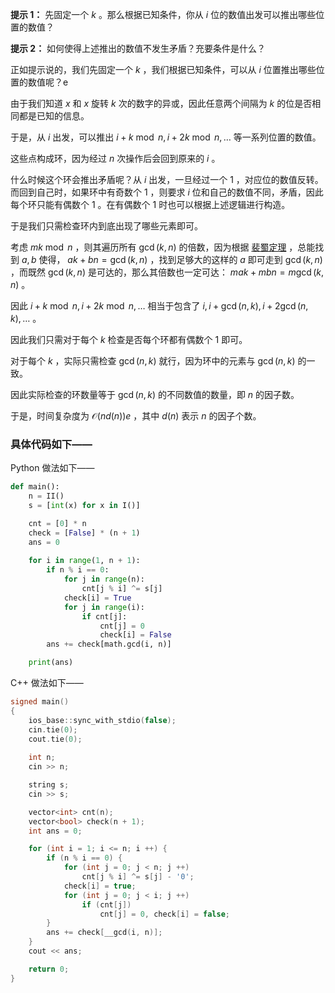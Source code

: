 **提示 1：** 先固定一个 $k$ 。那么根据已知条件，你从 $i$ 位的数值出发可以推出哪些位置的数值？

**提示 2：** 如何使得上述推出的数值不发生矛盾？充要条件是什么？

正如提示说的，我们先固定一个 $k$ ，我们根据已知条件，可以从 $i$ 位置推出哪些位置的数值呢？e

由于我们知道 $x$ 和 $x$ 旋转 $k$ 次的数字的异或，因此任意两个间隔为 $k$ 的位是否相同都是已知的信息。

于是，从 $i$ 出发，可以推出 $i+k\bmod n, i+2k\bmod n,\dots$ 等一系列位置的数值。

这些点构成环，因为经过 $n$ 次操作后会回到原来的 $i$ 。

什么时候这个环会推出矛盾呢？从 $i$ 出发，一旦经过一个 $1$ ，对应位的数值反转。而回到自己时，如果环中有奇数个 $1$ ，则要求 $i$ 位和自己的数值不同，矛盾，因此每个环只能有偶数个 $1$ 。在有偶数个 $1$ 时也可以根据上述逻辑进行构造。

于是我们只需检查环内到底出现了哪些元素即可。

考虑 $mk\bmod n$ ，则其遍历所有 $\gcd(k,n)$ 的倍数，因为根据 [裴蜀定理](https://baike.baidu.com/item/%E8%A3%B4%E8%9C%80%E5%AE%9A%E7%90%86/5186593?fr=ge_ala) ，总能找到 $a,b$ 使得， $ak+bn=\gcd(k,n)$ ，找到足够大的这样的 $a$ 即可走到 $\gcd(k,n)$ ，而既然 $\gcd(k,n)$ 是可达的，那么其倍数也一定可达： $mak+mbn=m\gcd(k,n)$ 。

因此 $i+k\bmod n, i+2k\bmod n,\dots$ 相当于包含了 $i,i+\gcd(n,k),i+2\gcd(n,k),\dots$ 。

因此我们只需对于每个 $k$ 检查是否每个环都有偶数个 $1$ 即可。

对于每个 $k$ ，实际只需检查 $\gcd(n,k)$ 就行，因为环中的元素与 $\gcd(n,k)$ 的一致。

因此实际检查的环数量等于 $\gcd(n,k)$ 的不同数值的数量，即 $n$ 的因子数。

于是，时间复杂度为 $\mathcal{O}(nd(n))e$ ，其中 $d(n)$ 表示 $n$ 的因子个数。

### 具体代码如下——

Python 做法如下——

```Python []
def main():
    n = II()
    s = [int(x) for x in I()]

    cnt = [0] * n
    check = [False] * (n + 1)
    ans = 0
    
    for i in range(1, n + 1):
        if n % i == 0:
            for j in range(n):
                cnt[j % i] ^= s[j]
            check[i] = True
            for j in range(i):
                if cnt[j]:
                    cnt[j] = 0
                    check[i] = False
        ans += check[math.gcd(i, n)]

    print(ans)
```

C++ 做法如下——

```cpp []
signed main()
{
    ios_base::sync_with_stdio(false);
    cin.tie(0);
    cout.tie(0);
    
    int n;
    cin >> n;

    string s;
    cin >> s;

    vector<int> cnt(n);
    vector<bool> check(n + 1);
    int ans = 0;

    for (int i = 1; i <= n; i ++) {
        if (n % i == 0) {
            for (int j = 0; j < n; j ++)
                cnt[j % i] ^= s[j] - '0';
            check[i] = true;
            for (int j = 0; j < i; j ++)
                if (cnt[j])
                    cnt[j] = 0, check[i] = false;
        }
        ans += check[__gcd(i, n)];
    }
    cout << ans;

    return 0;
}
```
